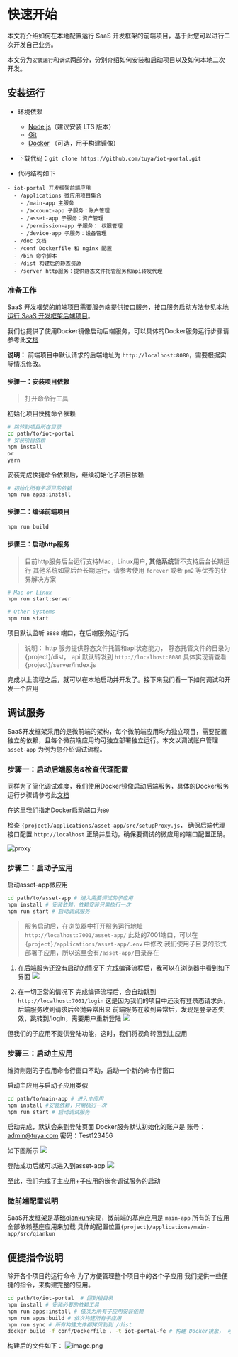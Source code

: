 # 快速开始

本文将介绍如何在本地配置运行 SaaS 开发框架的前端项目，基于此您可以进行二次开发自己业务。

本文分为`安装运行`和`调试`两部分，分别介绍如何安装和启动项目以及如何本地二次开发。

## 安装运行

- 环境依赖

  - [Node.js](https://nodejs.org/en/)（建议安装 LTS 版本）
  - [Git](https://git-scm.com/)
  - [Docker](https://www.docker.com) （可选，用于构建镜像）

- 下载代码：`git clone https://github.com/tuya/iot-portal.git`
  
- 代码结构如下
```
- iot-portal 开发框架前端应用
  - /applications 微应用项目集合
    - /main-app 主服务
    - /account-app 子服务：账户管理
    - /asset-app 子服务：资产管理
    - /permission-app 子服务： 权限管理
    - /device-app 子服务：设备管理
  - /doc 文档
  - /conf Dockerfile 和 nginx 配置
  - /bin 命令脚本
  - /dist 构建后的静态资源
  - /server http服务：提供静态文件托管服务和api转发代理
```

### 准备工作

SaaS 开发框架的前端项目需要服务端提供接口服务，接口服务启动方法参见[本地运行 SaaS 开发框架后端项目](https://developer.tuya.com/cn/docs/iot/SaaSDevelopmentFramework_backend?id=Kaqcx9hwc9i62)。


我们也提供了使用Docker镜像启动后端服务，可以具体的Docker服务运行步骤请参考此[文档](https://developer.tuya.com/cn/docs/iot/SaaSDevelopmentFramework_Image?id=Kapsg7pttb8f2)

**说明：** 前端项目中默认请求的后端地址为 `http://localhost:8080`，需要根据实际情况修改。

#### 步骤一：安装项目依赖

> 打开命令行工具

初始化项目快捷命令依赖
```bash
# 跳转到项目所在目录
cd path/to/iot-portal
# 安装项目依赖
npm install
or
yarn
```

安装完成快捷命令依赖后，继续初始化子项目依赖
```bash
# 初始化所有子项目的依赖
npm run apps:install
```

#### 步骤二：编译前端项目

```bash
npm run build
```

#### 步骤三：启动http服务

> 目前http服务后台运行支持Mac，Linux用户, **其他系统**暂不支持后台长期运行
其他系统如需后台长期运行，请参考使用 `forever` 或者 `pm2` 等优秀的业界解决方案

```bash
# Mac or Linux
npm run start:server

# Other Systems
npm run start
```
项目默认监听 `8888` 端口，在后端服务运行后

> 说明： http 服务提供静态文件托管和api状态能力，
静态托管文件的目录为 {project}/dist，
api 默认转发到 `http://localhost:8080`
具体实现请查看 {project}/server/index.js

完成以上流程之后，就可以在本地启动并开发了。接下来我们看一下如何调试和开发一个应用

## 调试服务

SaaS开发框架采用的是微前端的架构，每个微前端应用均为独立项目，需要配置独立的依赖，且每个微前端应用均可独立部署独立运行。本文以调试账户管理 `asset-app` 为例为您介绍调试流程。


### 步骤一：启动后端服务&检查代理配置

同样为了简化调试难度，我们使用Docker镜像启动后端服务，具体的Docker服务运行步骤请参考此[文档](https://developer.tuya.com/cn/docs/iot/SaaSDevelopmentFramework_Image?id=Kapsg7pttb8f2)

在这里我们指定Docker启动端口为`80`

检查 `{project}/applications/asset-app/src/setupProxy.js`，
确保后端代理接口配置 `http://localhost` 正确并启动，确保要调试的微应用的端口配置正确。

![proxy](./images/asset-app-proxy.png)


### 步骤二：启动子应用
启动asset-app微应用

```bash
cd path/to/asset-app # 进入需要调试的子应用
npm install # 安装依赖，依赖安装只需执行一次
npm run start # 启动调试服务
```
> 服务启动后，在浏览器中打开服务运行地址 `http://localhost:7001/asset-app/`
此处的7001端口，可以在 `{project}/applications/asset-app/.env` 中修改
我们使用子目录的形式部署子应用，所以这里会有`/asset-app/`目录存在

1. 在后端服务还没有启动的情况下
完成编译流程后，我可以在浏览器中看到如下界面
![](./images/asset-app-empty.png)

2. 在一切正常的情况下
完成编译流程后，会自动跳到`http://localhost:7001/login`
这是因为我们的项目中还没有登录态请求头，后端服务收到请求后会抛异常出来
前端服务在收到异常后，发现是登录态失效，跳转到/login，需要用户重新登陆
![](./images/asset-app-error.png)

但我们的子应用不提供登陆功能，这时，我们将视角转回到主应用


### 步骤三：启动主应用

维持刚刚的子应用命令行窗口不动，启动一个新的命令行窗口

启动主应用与启动子应用类似


```bash
cd path/to/main-app # 进入主应用
npm install #安装依赖，只需执行一次
npm run start # 启动调试服务
```
启动完成，默认会来到登陆页面
Docker服务默认初始化的账户是
账号：admin@tuya.com
密码：Test123456

如下图所示
![](./images/main-app-login.png)


登陆成功后就可以进入到asset-app
![](./images/asset-app.png)

至此，我们完成了主应用+子应用的嵌套调试服务的启动


### 微前端配置说明

SaaS开发框架是基础[qiankun](https://qiankun.umijs.org/zh)实现，微前端的基座应用是 `main-app`
所有的子应用全部依赖基座应用来加载
具体的配置位置`{project}/applications/main-app/src/qiankun`


## 便捷指令说明

除开各个项目的运行命令
为了方便管理整个项目中的各个子应用
我们提供一些便捷的指令，来构建完整的应用。

```bash
cd path/to/iot-portal  # 回到根目录
npm install # 安装必要的依赖工具
npm run apps:install # 依次为所有子应用安装依赖
npm run apps:build # 依次构建所有子应用
npm run sync # 所有构建文件都拷贝到到 /dist
docker build -f conf/Dockerfile . -t iot-portal-fe # 构建 Docker镜象， 可选

```

构建后的文件如下：
![image.png](./images/build.png)



